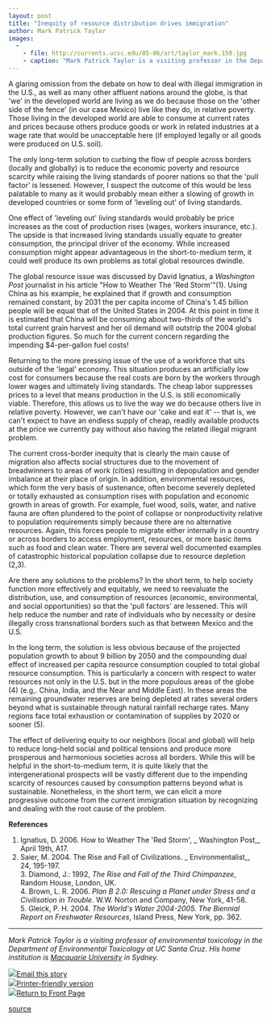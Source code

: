 ```yaml
---
layout: post
title: "Inequity of resource distribution drives immigration"
author: Mark Patrick Taylor
images:
  -
    - file: http://currents.ucsc.edu/05-06/art/taylor_mark.150.jpg
    - caption: "Mark Patrick Taylor is a visiting professor in the Department of Environmental Toxicology at UCSC."
---
```


A glaring omission from the debate on how to deal with illegal immigration in the U.S., as well as many other affluent nations around the globe, is that 'we' in the developed world are living as we do because those on the 'other side of the fence' (in our case Mexico) live like they do, in relative poverty. Those living in the developed world are able to consume at current rates and prices because others produce goods or work in related industries at a wage rate that would be unacceptable here (if employed legally or all goods were produced on U.S. soil).

The only long-term solution to curbing the flow of people across borders (locally and globally) is to reduce the economic poverty and resource scarcity while raising the living standards of poorer nations so that the 'pull factor' is lessened. However, I suspect the outcome of this would be less palatable to many as it would probably mean either a slowing of growth in developed countries or some form of 'leveling out' of living standards.

One effect of 'leveling out' living standards would probably be price increases as the cost of production rises (wages, workers insurance, etc.). The upside is that increased living standards usually equate to greater consumption, the principal driver of the economy. While increased consumption might appear advantageous in the short-to-medium term, it could well produce its own problems as total global resources dwindle.

The global resource issue was discussed by David Ignatius, a _Washington Post_ journalist in his article "How to Weather The 'Red Storm'"(1). Using China as his example, he explained that if growth and consumption remained constant, by 2031 the per capita income of China's 1.45 billion people will be equal that of the United States in 2004. At this point in time it is estimated that China will be consuming about two-thirds of the world's total current grain harvest and her oil demand will outstrip the 2004 global production figures. So much for the current concern regarding the impending $4-per-gallon fuel costs!

Returning to the more pressing issue of the use of a workforce that sits outside of the 'legal' economy. This situation produces an artificially low cost for consumers because the real costs are born by the workers through lower wages and ultimately living standards. The cheap labor suppresses prices to a level that means production in the U.S. is still economically viable. Therefore, this allows us to live the way we do because others live in relative poverty. However, we can't have our 'cake and eat it' \-- that is, we can't expect to have an endless supply of cheap, readily available products at the price we currently pay without also having the related illegal migrant problem.

The current cross-border inequity that is clearly the main cause of migration also affects social structures due to the movement of breadwinners to areas of work (cities) resulting in depopulation and gender imbalance at their place of origin. In addition, environmental resources, which form the very basis of sustenance, often become severely depleted or totally exhausted as consumption rises with population and economic growth in areas of growth. For example, fuel wood, soils, water, and native fauna are often plundered to the point of collapse or nonproductivity relative to population requirements simply because there are no alternative resources. Again, this forces people to migrate either internally in a country or across borders to access employment, resources, or more basic items such as food and clean water. There are several well documented examples of catastrophic historical population collapse due to resource depletion (2,3).

Are there any solutions to the problems? In the short term, to help society function more effectively and equitably, we need to reevaluate the distribution, use, and consumption of resources (economic, environmental, and social opportunities) so that the 'pull factors' are lessened. This will help reduce the number and rate of individuals who by necessity or desire illegally cross transnational borders such as that between Mexico and the U.S.

In the long term, the solution is less obvious because of the projected population growth to about 9 billion by 2050 and the compounding dual effect of increased per capita resource consumption coupled to total global resource consumption. This is particularly a concern with respect to water resources not only in the U.S. but in the more populous areas of the globe (4) (e.g,. China, India, and the Near and Middle East). In these areas the remaining groundwater reserves are being depleted at rates several orders beyond what is sustainable through natural rainfall recharge rates. Many regions face total exhaustion or contamination of supplies by 2020 or sooner (5).

The effect of delivering equity to our neighbors (local and global) will help to reduce long-held social and political tensions and produce more prosperous and harmonious societies across all borders. While this will be helpful in the short-to-medium term, it is quite likely that the intergenerational prospects will be vastly different due to the impending scarcity of resources caused by consumption patterns beyond what is sustainable. Nonetheless, in the short term, we can elicit a more progressive outcome from the current immigration situation by recognizing and dealing with the root cause of the problem.

**References**  
1. Ignatius, D. 2006. How to Weather The 'Red Storm', _ Washington Post,_ April 19th, A17.  
2. Saier, M. 2004. The Rise and Fall of Civilizations. _ Environmentalist_, 24, 195-197.  
3\. Diamond, J.: 1992, _The Rise and Fall of the Third Chimpanzee_, Random House, London, UK.  
4\. Brown, L. R. 2006. _Plan B 2.0: Rescuing a Planet under Stress and a Civilisation in Trouble_. W.W. Norton and Company, New York, 41-58.  
5\. Gleick, P. H. 2004. _The World's Water 2004-2005. The Biennial Report on Freshwater Resources_, Island Press, New York, pp. 362.

* * *

_Mark Patrick Taylor is a visiting professor of environmental toxicology in the Department of Environmental Toxicology at UC Santa Cruz. His home institution is [Macquarie University][1] in Sydney._  

![][2][Email this story][3]  
![][2][Printer-friendly version  
][4]![][2][Return to Front Page][5]

[1]: http://www.els.mq.edu.au/index.html
[2]: ../../images/bulletarrow.gif
[3]: javascript:url();document.f1.submit();
[4]: javascript:popUp();
[5]: http://currents.ucsc.edu/

[source](http://www1.ucsc.edu/currents/05-06/06-19/opinion.asp "Permalink to opinion")
